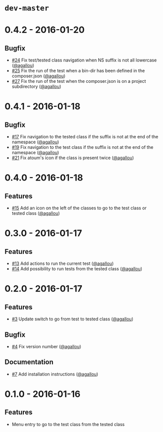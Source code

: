 # `dev-master`


# 0.4.2 - 2016-01-20

## Bugfix

* [#24](https://github.com/agallou/phpstorm-plugin/pull/24) Fix test/tested class navigation when NS suffix is not all lowercase ([@agallou])
* [#25](https://github.com/agallou/phpstorm-plugin/pull/25) Fix the run of the test when a bin-dir has been defined in the composer.json ([@agallou])
* [#27](https://github.com/agallou/phpstorm-plugin/pull/27) Fix the run of the test when the composer.json is on a project subdirectory ([@agallou])


# 0.4.1 - 2016-01-18

## Bugfix

* [#17](https://github.com/agallou/phpstorm-plugin/pull/17) Fix navigation to the tested class if the suffix is not at the end of the namespace ([@agallou])
* [#19](https://github.com/agallou/phpstorm-plugin/pull/19) Fix navigation to the test class if the suffix is not at the end of the namespace ([@agallou])
* [#21](https://github.com/agallou/phpstorm-plugin/pull/21) Fix atoum's icon if the class is present twice ([@agallou])


# 0.4.0 - 2016-01-18

## Features

* [#15](https://github.com/agallou/phpstorm-plugin/pull/15) Add an icon on the left of the classes to go to the test class or tested class ([@agallou])


# 0.3.0 - 2016-01-17

## Features

* [#13](https://github.com/agallou/phpstorm-plugin/pull/13) Add actions to run the current test ([@agallou])
* [#14](https://github.com/agallou/phpstorm-plugin/pull/14) Add possibility to run tests from the tested class ([@agallou])


# 0.2.0 - 2016-01-17

## Features

* [#3](https://github.com/agallou/phpstorm-plugin/pull/3) Update switch to go from test to tested class ([@agallou])

## Bugfix

* [#4](https://github.com/agallou/phpstorm-plugin/pull/4) Fix version number ([@agallou])

## Documentation

* [#7](https://github.com/agallou/phpstorm-plugin/pull/7) Add installation instructions ([@agallou])


# 0.1.0 - 2016-01-16

## Features

* Menu entry to go to the test class from the tested class


[@agallou]: https://github.com/agallou
